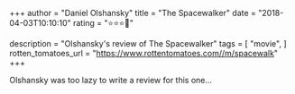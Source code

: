 +++
author = "Daniel Olshansky"
title = "The Spacewalker"
date = "2018-04-03T10:10:10"
rating = "⭐⭐⭐🌟"

description = "Olshansky's review of The Spacewalker"
tags = [
    "movie",
]
rotten_tomatoes_url = "https://www.rottentomatoes.com//m/spacewalk"
+++

Olshansky was too lazy to write a review for this one...
